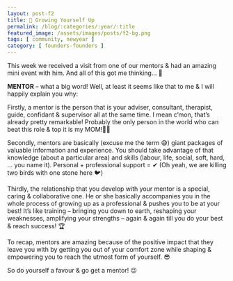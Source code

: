 ```yaml
---
layout: post-f2
title: 🌱 Growing Yourself Up
permalink: /blog/:categories/:year/:title
featured_image: /assets/images/posts/f2-bg.png
tags: [ community, newyear ]
category: [ founders-founders ]
---
```


This week we received a visit from one of our mentors & had an amazing mini event with him. And all of this got me thinking… 🤔

**MENTOR** – what a big word! Well, at least it seems like that to me & I will happily explain you why:

Firstly, a mentor is the person that is your adviser, consultant, therapist, guide, confidant & supervisor all at the same time. I mean c’mon, that’s already pretty remarkable! Probably the only person in the world who can beat this role & top it is my MOM!👩‍👧

Secondly, mentors are basically (excuse me the term 😅) giant packages of valuable information and experience. You should take advantage of that knowledge (about a particular area) and skills (labour, life, social, soft, hard, … you name it). Personal + professional support = ✔ (Oh yeah, we are killing two birds with one stone here 🐦)

Thirdly, the relationship that you develop with your mentor is a special, caring & collaborative one. He or she basically accompanies you in the whole process of growing up as a professional & pushes you to be at your best! It’s like training – bringing you down to earth, reshaping your weaknesses, amplifying your strengths – again & again till you do your best & reach success! 🏆

To recap, mentors are amazing because of the positive impact that they leave you with by getting you out of your comfort zone while shaping & empowering you to reach the utmost form of yourself. 😎

So do yourself a favour & go get a mentor! 😉